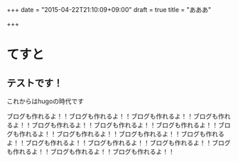 +++
date = "2015-04-22T21:10:09+09:00"
draft = true
title = "あああ"

+++

# てすと

## テストです！

これからはhugoの時代です

ブログも作れるよ！！ブログも作れるよ！！ブログも作れるよ！！ブログも作れるよ！！ブログも作れるよ！！ブログも作れるよ！！ブログも作れるよ！！ブログも作れるよ！！ブログも作れるよ！！ブログも作れるよ！！ブログも作れるよ！！ブログも作れるよ！！ブログも作れるよ！！ブログも作れるよ！！ブログも作れるよ！！ブログも作れるよ！！ブログも作れるよ！！

